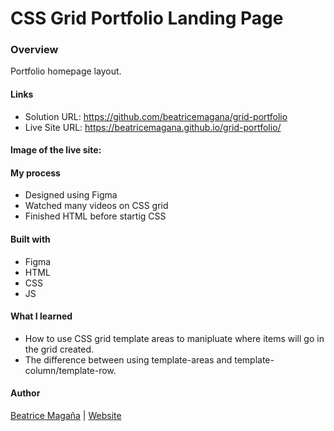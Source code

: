 # CSS Grid Portfolio Landing Page

### Overview
Portfolio homepage layout. 


#### Links
- Solution URL: https://github.com/beatricemagana/grid-portfolio
- Live Site URL: https://beatricemagana.github.io/grid-portfolio/

#### Image of the live site:



#### My process
- Designed using Figma 
- Watched many videos on CSS grid 
- Finished HTML before startig CSS 

#### Built with
- Figma
- HTML
- CSS 
- JS

#### What I learned
- How to use CSS grid template areas to manipluate where items will go in the grid created. 
- The difference between using template-areas and template-column/template-row. 

#### Author
[Beatrice Magaña](https://www.linkedin.com/in/beatricemagana/) | [Website](https://www.beatricemagana.com/)
